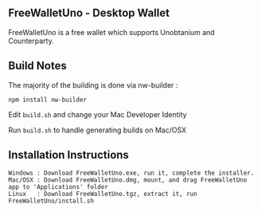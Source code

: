 FreeWalletUno - Desktop Wallet
---
FreeWalletUno is a free wallet which supports Unobtanium and Counterparty.

Build Notes
---
The majority of the building is done via nw-builder :

```shell
npm install nw-builder
```

Edit `build.sh` and change your Mac Developer Identity

Run `build.sh` to handle generating builds on Mac/OSX

Installation Instructions
---
```
Windows : Download FreeWalletUno.exe, run it, complete the installer.
Mac/OSX : Download FreeWalletUno.dmg, mount, and drag FreeWalletUno app to 'Applications' folder
Linux   : Download FreeWalletUno.tgz, extract it, run FreeWalletUno/install.sh
```